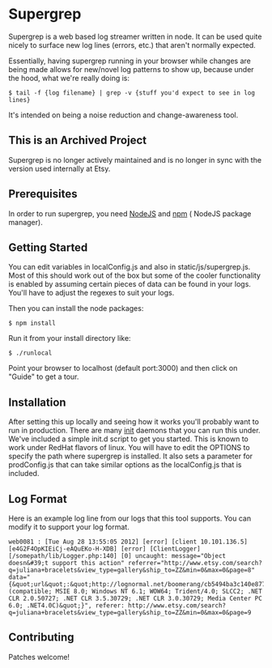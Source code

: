 # Supergrep

Supergrep is a web based log streamer written in node. It can be used quite nicely to surface new log lines (errors, etc.) that aren't normally expected.

Essentially, having supergrep running in your browser while changes are being made allows for new/novel log patterns to show up, because under the hood, what we're really doing is:

    $ tail -f {log filename} | grep -v {stuff you'd expect to see in log lines}

It's intended on being a noise reduction and change-awareness tool.

## This is an Archived Project

Supergrep is no longer actively maintained and is no longer in sync with the version used internally at Etsy.

## Prerequisites

In order to run supergrep, you need [NodeJS](http://nodejs.org/) and [npm](http://howtonode.org/introduction-to-npm) ( NodeJS package manager).

## Getting Started

You can edit variables in localConfig.js and also in static/js/supergrep.js. Most of this should work out of the box but some of the cooler functionality is enabled by assuming certain pieces of data can be found in your logs.  You'll have to adjust the regexes to suit your logs.

Then you can install the node packages:

    $ npm install

Run it from your install directory like:

    $ ./runlocal

Point your browser to localhost (default port:3000) and then click on "Guide" to get a tour.


## Installation

After setting this up locally and seeing how it works you'll probably want to run in production. There are many [init](http://en.wikipedia.org/wiki/Init) daemons that you can run this under. We've included a simple init.d script to get you started. This is known to work under RedHat flavors of linux. You will have to edit the OPTIONS to specify the path where supergrep is installed.  It also sets a parameter for prodConfig.js that can take similar options as the localConfig.js that is included.

## Log Format

Here is an example log line from our logs that this tool supports.  You can modify it to support your log format.

    web0081 : [Tue Aug 28 13:55:05 2012] [error] [client 10.101.136.5] [e4G2F4OpKIEiCj-eAQuEKo-H-XDB] [error] [ClientLogger] [/somepath/lib/Logger.php:140] [0] uncaught: message="Object doesn&#39;t support this action" referrer="http://www.etsy.com/search?q=juliana+bracelets&view_type=gallery&ship_to=ZZ&min=0&max=0&page=8" data="{&quot;url&quot;:&quot;http://lognormal.net/boomerang/cb5494ba3c140e877cba92969c4c9f8cd712d8af2f307f956895dd1d&quot;,&quot;line&quot;:5,&quot;userAgent&quot;:&quot;Mozilla/4.0 (compatible; MSIE 8.0; Windows NT 6.1; WOW64; Trident/4.0; SLCC2; .NET CLR 2.0.50727; .NET CLR 3.5.30729; .NET CLR 3.0.30729; Media Center PC 6.0; .NET4.0C)&quot;}", referer: http://www.etsy.com/search?q=juliana+bracelets&view_type=gallery&ship_to=ZZ&min=0&max=0&page=9

## Contributing

Patches welcome!
